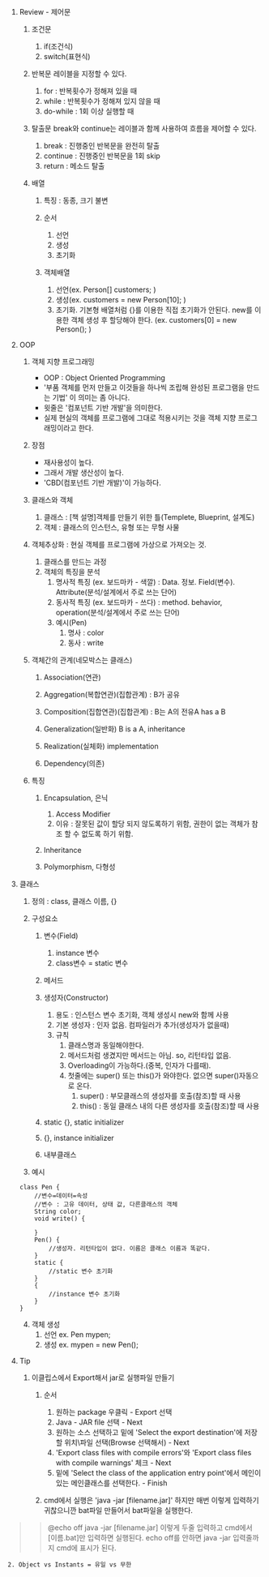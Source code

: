 1. Review - 제어문
	1. 조건문
		1. if(조건식)
		2. switch(표현식)

	2. 반복문
레이블을 지정할 수 있다.
		1. for : 반복횟수가 정해져 있을 때
		2. while : 반복횟수가 정해져 있지 않을 때
		3. do-while : 1회 이상 실행할 때

	3. 탈출문
break와 continue는 레이블과 함께 사용하여 흐름을 제어할 수 있다.
		1. break : 진행중인 반복문을 완전히 탈출
		2. continue : 진행중인 반복문을 1회 skip
		3. return : 메소드 탈출

	4. 배열
		1. 특징 : 동종, 크기 불변
		2. 순서
			1. 선언
			2. 생성
			3. 초기화

		3. 객체배열
			1. 선언(ex. Person[] customers; )
			2. 생성(ex. customers = new Person[10]; )
			3. 초기화. 기본형 배열처럼 {}를 이용한 직접 초기화가 안된다. new를 이용한 객체 생성 후 할당해야 한다.
(ex. customers[0] = new Person(); )






1. OOP
	1. 객체 지향 프로그래밍
		* OOP : Object Oriented Programming
		* '부품 객체를 먼저 만들고 이것들을 하나씩 조립해 완성된 프로그램을 만드는 기법' 이 의미는 좀 아니다.
		* 윗줄은 '컴포넌트 기반 개발'을 의미한다.
		* 실제 현실의 객체를 프로그램에 그대로 적용시키는 것을 객체 지향 프로그래밍이라고 한다.

	2. 장점
		* 재사용성이 높다.
		* 그래서 개발 생산성이 높다.
		* 'CBD(컴포넌트 기반 개발)'이 가능하다.

	3. 클래스와 객체
		1. 클래스 : [책 설명]객체를 만들기 위한 틀(Templete, Blueprint, 설계도)
		2. 객체 : 클래스의 인스턴스, 유형 또는 무형 사물

	4. 객체추상화 : 현실 객체를 프로그램에 가상으로 가져오는 것.
		1. 클래스를 만드는 과정
		2. 객체의 특징을 분석
			1. 명사적 특징 (ex. 보드마카 - 색깔) : Data. 정보. Field(변수). Attribute(분석/설계에서 주로 쓰는 단어)
			2. 동사적 특징 (ex. 보드마카 - 쓰다) : method. behavior, operation(분석/설계에서 주로 쓰는 단어)
			3. 예시(Pen)
				1. 명사 : color
				2. 동사 : write



	5. 객체간의 관계(네모박스는 클래스)
		1. Association(연관)

		2. Aggregation(복합연관)(집합관계) : B가 공유

		3. Composition(집합연관)(집합관계) : B는 A의 전유A has a B

		4. Generalization(일반화)
B is a A, inheritance

		5. Realization(실체화)
implementation

		6. Dependency(의존)





	6.  특징
		1. Encapsulation, 은닉
			1. Access Modifier
			2. 이유 : 잘못된 값이 할당 되지 않도록하기 위함, 권한이 없는 객체가 참조 할 수 없도록 하기 위함.

		2. Inheritance
		3. Polymorphism, 다형성

1. 클래스
	1. 정의 : class, 클래스 이름, {}
	2. 구성요소
		1. 변수(Field)
			1. instance 변수
			2. class변수 = static 변수

		2. 메서드
		3. 생성자(Constructor)
			1. 용도 : 인스턴스 변수 초기화, 객체 생성시 new와 함께 사용
			2. 기본 생성자 : 인자 없음. 컴파일러가 추가(생성자가 없을때)
			3. 규칙
				1. 클래스명과 동일해야한다.
				2. 메서드처럼 생겼지만 메서드는 아님. so, 리턴타입 없음.
				3. Overloading이 가능하다.(중복, 인자가 다를때).
				4. 첫줄에는 super() 또는 this()가 와야한다. 없으면 super()자동으로 온다.
					1. super() : 부모클래스의 생성자를 호출(참조)할 때 사용
					2. this() : 동일 클래스 내의 다른 생성자를 호출(참조)할 때 사용



		4. static {}, static initializer
		5. {}, instance initializer
		6. 내부클래스

	3. 예시
	```
	class Pen {
		//변수=데이터=속성
		//변수 : 고유 데이터, 상태 값, 다른클래스의 객체
		String color;
		void write() {
		
		}
		Pen() {
			//생성자. 리턴타입이 없다. 이름은 클래스 이름과 똑같다.
		}
		static {
			//static 변수 초기화
		}
		{
			//instance 변수 초기화
		}
	}
	```
	4. 객체 생성
		1. 선언 ex. Pen mypen;
		2. 생성 ex. mypen = new Pen();

1. Tip
	1. 이클립스에서 Export해서 jar로 실행파일 만들기
		1. 순서
			1. 원하는 package 우클릭 - Export 선택
			2. Java - JAR file 선택 - Next
			3. 원하는 소스 선택하고 밑에 'Select the export destination'에 저장할 위치\파일 선택(Browse 선택해서) - Next
			4. 'Export class files with compile errors'와 'Export class files with compile warnings' 체크 - Next
			5. 밑에 'Select the class of the application entry point'에서 메인이 있는 메인클래스를 선택한다. - Finish

		2. cmd에서 실행은 'java -jar [filename.jar]'
하지만 매번 이렇게 입력하기 귀찮으니깐 bat파일 만들어서 bat파일을 실행한다.
>>@echo off
>>java -jar [filename.jar]
이렇게 두줄 입력하고 cmd에서 [이름.bat]만 입력하면 실행된다.
echo off를 안하면 java -jar 입력줄까지 cmd에 표시가 된다.

	2. Object vs Instants = 유일 vs 무한


